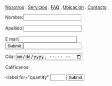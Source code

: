 [Nosotros](./nosotros.md) . [Servicios](./servicios.md) . [FAQ](FAQ.md) . [Ubicación](ubicacion.md) . [Contacto](./contacto.md)


<form action="https://formspree.io/f/xlezwboy" method="post">
 
  Nombre:<input type="text" name="nombre"><br> 
  
  Apellido:<input type="text" id="lname"></label><br>
  
  E mail:<input type="text" name="email"><br> 
  <input type="submit"><input type="email">
</form>
  Cita: <input type="datetime-local">
  
 
 Calificanos:<form action="/action_page.php">
  <label for="quantity"</label>
  <input type="number" id="quantity" name="quantity" min="1" max="5">
  <input type="submit" value="Submit">
</form>

</body>
</html>









